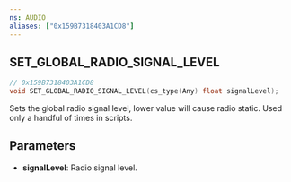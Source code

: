 ```yaml
---
ns: AUDIO
aliases: ["0x159B7318403A1CD8"]
---
```

## SET_GLOBAL_RADIO_SIGNAL_LEVEL

```c
// 0x159B7318403A1CD8
void SET_GLOBAL_RADIO_SIGNAL_LEVEL(cs_type(Any) float signalLevel);
```

Sets the global radio signal level, lower value will cause radio static. 
Used only a handful of times in scripts.

## Parameters
* **signalLevel**: Radio signal level.

